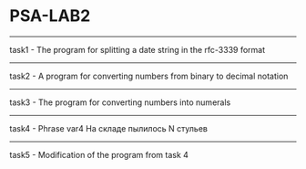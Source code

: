 # PSA-LAB2
------------------------------------------------------------------------
task1 - The program for splitting a date string in the rfc-3339 format

------------------------------------------------------------------------
task2 - A program for converting numbers from binary to decimal notation

------------------------------------------------------------------------
task3 - The program for converting numbers into numerals

------------------------------------------------------------------------
task4 - Phrase var4
На складе пылилось N стульев

------------------------------------------------------------------------
task5 - Modification of the program from task 4
